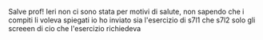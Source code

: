Salve prof! Ieri non ci sono stata per motivi di salute, non sapendo che i compiti li voleva spiegati io ho inviato sia l'esercizio di s7l1 che s7l2 solo gli screeen di cio che l'esercizio richiedeva
